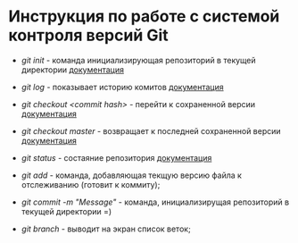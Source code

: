 # Инструкция по работе с системой контроля версий Git

* *git init* - команда инициализирующая репозиторий в текущей директории [документация](https://git-scm.com/docs/git-init)

* *git log* - показывает историю комитов [документация](https://git-scm.com/docs/git-log)

* *git checkout \<commit hash>* -  перейти к сохраненной версии [документация](https://git-scm.com/docs/git-checkout)

* *git checkout master* - возвращает к последней сохраненной версии [документация](https://git-scm.com/docs/git-checkout) 

* *git status* - состаяние репозитория [документация](https://git-scm.com/docs/git-status) 

* *git add* - команда, добавляющая текщую версию файла к отслеживанию (готовит к коммиту);

* *git commit -m "Message"* - команда, инициализирущая репозиторий в текущей директории =)

* *git branch* - выводит на экран список веток;
